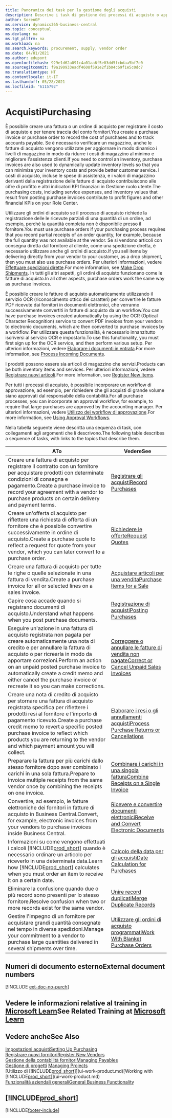 ```yaml
---
title: Panoramica dei task per la gestione degli acquisti
description: Descrive i task di gestione dei processi di acquisto o approvvigionamento, incluso l'utilizzo delle fatture di acquisto e degli ordini di acquisto.
author: SorenGP
ms.service: dynamics365-business-central
ms.topic: conceptual
ms.devlang: na
ms.tgt_pltfrm: na
ms.workload: na
ms.search.keywords: procurement, supply, vendor order
ms.date: 04/01/2021
ms.author: edupont
ms.openlocfilehash: 929e1d62a091c4a01aa6f5e03dd5fcbdaa5bf7c0
ms.sourcegitcommit: f9a190933eadf4608f591e2f1b04c69f1e5c0dc7
ms.translationtype: HT
ms.contentlocale: it-IT
ms.lasthandoff: 05/28/2021
ms.locfileid: "6115792"
---
```

# <a name="purchasing"></a><span data-ttu-id="71faf-103">Acquisti</span><span class="sxs-lookup"><span data-stu-id="71faf-103">Purchasing</span></span>
<span data-ttu-id="71faf-104">È possibile creare una fattura o un ordine di acquisto per registrare il costo di acquisto e per tenere traccia del conto fornitori.</span><span class="sxs-lookup"><span data-stu-id="71faf-104">You create a purchase invoice or purchase order to record the cost of purchases and to track accounts payable.</span></span> <span data-ttu-id="71faf-105">Se è necessario verificare un magazzino, anche le fatture di acquisto vengono utilizzate per aggiornare in modo dinamico i livelli di magazzino in modo da ridurre i costi di magazzino al minimo e migliorare l'assistenza clienti.</span><span class="sxs-lookup"><span data-stu-id="71faf-105">If you need to control an inventory, purchase invoices are also used to dynamically update inventory levels so that you can minimize your inventory costs and provide better customer service.</span></span> <span data-ttu-id="71faf-106">I costi di acquisto, incluse le spese di assistenza, e i valori di magazzino derivanti dalla registrazione delle fatture di acquisto contribuiscono alle cifre di profitto e altri indicatori KPI finanziari in Gestione ruolo utente.</span><span class="sxs-lookup"><span data-stu-id="71faf-106">The purchasing costs, including service expenses, and inventory values that result from posting purchase invoices contribute to profit figures and other financial KPIs on your Role Center.</span></span>

<span data-ttu-id="71faf-107">Utilizzare gli ordini di acquisto se il processo di acquisto richiede la registrazione delle le ricevute parziali di una quantità di un ordine, ad esempio, perché la quantità completa non è disponibile presso il fornitore.</span><span class="sxs-lookup"><span data-stu-id="71faf-107">You must use purchase orders if your purchasing process requires that you record partial receipts of an order quantity, for example, because the full quantity was not available at the vendor.</span></span> <span data-ttu-id="71faf-108">Se si vendono articoli con consegna diretta dal fornitore al cliente, come una spedizione diretta, è necessario utilizzare anche gli ordini di acquisto.</span><span class="sxs-lookup"><span data-stu-id="71faf-108">If you sell items by delivering directly from your vendor to your customer, as a drop shipment, then you must also use purchase orders.</span></span> <span data-ttu-id="71faf-109">Per ulteriori informazioni, vedere [Effettuare spedizioni dirette](sales-how-drop-shipment.md).</span><span class="sxs-lookup"><span data-stu-id="71faf-109">For more information, see [Make Drop Shipments](sales-how-drop-shipment.md).</span></span> <span data-ttu-id="71faf-110">In tutti gli altri aspetti, gli ordini di acquisto funzionano come le fatture di acquisto.</span><span class="sxs-lookup"><span data-stu-id="71faf-110">In all other aspects, purchase orders work the same way as purchase invoices.</span></span>

<span data-ttu-id="71faf-111">È possibile creare le fatture di acquisto automaticamente utilizzando il servizio OCR (riconoscimento ottico dei caratteri) per convertire le fatture PDF ricevute dai fornitori in documenti elettronici, che verranno successivamente convertiti in fatture di acquisto da un workflow.</span><span class="sxs-lookup"><span data-stu-id="71faf-111">You can have purchase invoices created automatically by using the OCR (Optical Character Recognition) service to convert PDF invoices from your vendors to electronic documents, which are then converted to purchase invoices by a workflow.</span></span> <span data-ttu-id="71faf-112">Per utilizzare questa funzionalità, è necessario innanzitutto iscriversi al servizio OCR e impostarlo.</span><span class="sxs-lookup"><span data-stu-id="71faf-112">To use this functionality, you must first sign up for the OCR service, and then perform various setup.</span></span> <span data-ttu-id="71faf-113">Per ulteriori informazioni, vedere [Elaborare i documenti in entrata](across-process-income-documents.md).</span><span class="sxs-lookup"><span data-stu-id="71faf-113">For more information, see [Process Incoming Documents](across-process-income-documents.md).</span></span>      

<span data-ttu-id="71faf-114">I prodotti possono essere sia articoli di magazzino che servizi.</span><span class="sxs-lookup"><span data-stu-id="71faf-114">Products can be both inventory items and services.</span></span> <span data-ttu-id="71faf-115">Per ulteriori informazioni, vedere [Registrare nuovi articoli](inventory-how-register-new-items.md).</span><span class="sxs-lookup"><span data-stu-id="71faf-115">For more information, see [Register New Items](inventory-how-register-new-items.md).</span></span>

<span data-ttu-id="71faf-116">Per tutti i processi di acquisto, è possibile incorporare un workflow di approvazione, ad esempio, per richiedere che gli acquisti di grande volume siano approvati dal responsabile della contabilità.</span><span class="sxs-lookup"><span data-stu-id="71faf-116">For all purchase processes, you can incorporate an approval workflow, for example, to require that large purchases are approved by the accounting manager.</span></span> <span data-ttu-id="71faf-117">Per ulteriori informazioni, vedere [Utilizzo dei workflow di approvazione](across-how-use-approval-workflows.md).</span><span class="sxs-lookup"><span data-stu-id="71faf-117">For more information, see [Using Approval Workflows](across-how-use-approval-workflows.md).</span></span>

<span data-ttu-id="71faf-118">Nella tabella seguente viene descritta una sequenza di task, con collegamenti agli argomenti che li descrivono.</span><span class="sxs-lookup"><span data-stu-id="71faf-118">The following table describes a sequence of tasks, with links to the topics that describe them.</span></span>

| <span data-ttu-id="71faf-119">A</span><span class="sxs-lookup"><span data-stu-id="71faf-119">To</span></span> | <span data-ttu-id="71faf-120">Vedere</span><span class="sxs-lookup"><span data-stu-id="71faf-120">See</span></span> |
| --- | --- |
| <span data-ttu-id="71faf-121">Creare una fattura di acquisto per registrare il contratto con un fornitore per acquistare prodotti con determinate condizioni di consegna e pagamento.</span><span class="sxs-lookup"><span data-stu-id="71faf-121">Create a purchase invoice to record your agreement with a vendor to purchase products on certain delivery and payment terms.</span></span> |[<span data-ttu-id="71faf-122">Registrare gli acquisti</span><span class="sxs-lookup"><span data-stu-id="71faf-122">Record Purchases</span></span>](purchasing-how-record-purchases.md) |
|<span data-ttu-id="71faf-123">Creare un'offerta di acquisto per riflettere una richiesta di offerta di un fornitore che è possibile convertire successivamente in ordine di acquisto.</span><span class="sxs-lookup"><span data-stu-id="71faf-123">Create a purchase quote to reflect a request for quote from your vendor, which you can later convert to a purchase order.</span></span>|[<span data-ttu-id="71faf-124">Richiedere le offerte</span><span class="sxs-lookup"><span data-stu-id="71faf-124">Request Quotes</span></span>](purchasing-how-request-quotes.md)|
| <span data-ttu-id="71faf-125">Creare una fattura di acquisto per tutte le righe o quelle selezionate in una fattura di vendita.</span><span class="sxs-lookup"><span data-stu-id="71faf-125">Create a purchase invoice for all or selected lines on a sales invoice.</span></span> |[<span data-ttu-id="71faf-126">Acquistare articoli per una vendita</span><span class="sxs-lookup"><span data-stu-id="71faf-126">Purchase Items for a Sale</span></span>](purchasing-how-purchase-products-sale.md) |
|<span data-ttu-id="71faf-127">Capire cosa accade quando si registrano documenti di acquisto.</span><span class="sxs-lookup"><span data-stu-id="71faf-127">Understand what happens when you post purchase documents.</span></span>|[<span data-ttu-id="71faf-128">Registrazione di acquisti</span><span class="sxs-lookup"><span data-stu-id="71faf-128">Posting Purchases</span></span>](ui-post-purchases.md)|
| <span data-ttu-id="71faf-129">Eseguire un'azione in una fattura di acquisto registrata non pagata per creare automaticamente una nota di credito e per annullare la fattura di acquisto o per ricrearla in modo da apportare correzioni.</span><span class="sxs-lookup"><span data-stu-id="71faf-129">Perform an action on an unpaid posted purchase invoice to automatically create a credit memo and either cancel the purchase invoice or recreate it so you can make corrections.</span></span> |[<span data-ttu-id="71faf-130">Correggere o annullare le fatture di vendita non pagate</span><span class="sxs-lookup"><span data-stu-id="71faf-130">Correct or Cancel Unpaid Sales Invoices</span></span>](purchasing-how-correct-cancel-unpaid-purchase-invoices.md) |
| <span data-ttu-id="71faf-131">Creare una nota di credito di acquisto per stornare una fattura di acquisto registrata specifica per riflettere i prodotti resi al fornitore e l'importo di pagamento ricevuto.</span><span class="sxs-lookup"><span data-stu-id="71faf-131">Create a purchase credit memo to revert a specific posted purchase invoice to reflect which products you are returning to the vendor and which payment amount you will collect.</span></span> |[<span data-ttu-id="71faf-132">Elaborare i resi o gli annullamenti acquisti</span><span class="sxs-lookup"><span data-stu-id="71faf-132">Process Purchase Returns or Cancellations</span></span>](purchasing-how-register-new-vendors.md) |
|<span data-ttu-id="71faf-133">Preparare la fattura per più carichi dallo stesso fornitore dopo aver combinato i carichi in una sola fattura.</span><span class="sxs-lookup"><span data-stu-id="71faf-133">Prepare to invoice multiple receipts from the same vendor once by combining the receipts on one invoice.</span></span>|[<span data-ttu-id="71faf-134">Combinare i carichi in una singola fattura</span><span class="sxs-lookup"><span data-stu-id="71faf-134">Combine Receipts on a Single Invoice</span></span>](purchasing-how-to-combine-receipts.md)|
|<span data-ttu-id="71faf-135">Convertire, ad esempio, le fatture elettroniche dei fornitori in fatture di acquisto in Business Central.</span><span class="sxs-lookup"><span data-stu-id="71faf-135">Convert, for example, electronic invoices from your vendors to purchase invoices inside Business Central.</span></span>|[<span data-ttu-id="71faf-136">Ricevere e convertire documenti elettronici</span><span class="sxs-lookup"><span data-stu-id="71faf-136">Receive and Convert Electronic Documents</span></span>](purchasing-how-to-receive-and-convert-electronic-documents.md)|
| <span data-ttu-id="71faf-137">Informazioni su come vengono effettuati i calcoli [!INCLUDE[prod_short](includes/prod_short.md)] quando è necessario ordinare un articolo per riceverlo in una determinata data.</span><span class="sxs-lookup"><span data-stu-id="71faf-137">Learn how [!INCLUDE[prod_short](includes/prod_short.md)] calculates when you must order an item to receive it on a certain date.</span></span>|[<span data-ttu-id="71faf-138">Calcolo della data per gli acquisti</span><span class="sxs-lookup"><span data-stu-id="71faf-138">Date Calculation for Purchases</span></span>](purchasing-date-calculation-for-purchases.md)|
|<span data-ttu-id="71faf-139">Eliminare la confusione quando due o più record sono presenti per lo stesso fornitore.</span><span class="sxs-lookup"><span data-stu-id="71faf-139">Resolve confusion when two or more records exist for the same vendor.</span></span>|[<span data-ttu-id="71faf-140">Unire record duplicati</span><span class="sxs-lookup"><span data-stu-id="71faf-140">Merge Duplicate Records</span></span>](sales-how-merge-duplicate-records.md)|
|<span data-ttu-id="71faf-141">Gestire l'impegno di un fornitore per acquistare grandi quantità consegnate nel tempo in diverse spedizioni.</span><span class="sxs-lookup"><span data-stu-id="71faf-141">Manage your commitment to a vendor to purchase large quantities delivered in several shipments over time.</span></span>|[<span data-ttu-id="71faf-142">Utilizzare gli ordini di acquisto programmati</span><span class="sxs-lookup"><span data-stu-id="71faf-142">Work With Blanket Purchase Orders</span></span>](sales-how-to-create-blanket-sales-orders.md)|

## <a name="external-document-numbers"></a><span data-ttu-id="71faf-143">Numeri di documento esterno</span><span class="sxs-lookup"><span data-stu-id="71faf-143">External document numbers</span></span>

[!INCLUDE [ext-doc-no-purch](includes/ext-doc-no-purch.md)]

## <a name="see-related-training-at-microsoft-learn"></a><span data-ttu-id="71faf-144">Vedere le informazioni relative al training in [Microsoft Learn](/learn/paths/purchase-items-services-dynamics-365-business-central/)</span><span class="sxs-lookup"><span data-stu-id="71faf-144">See Related Training at [Microsoft Learn](/learn/paths/purchase-items-services-dynamics-365-business-central/)</span></span>

## <a name="see-also"></a><span data-ttu-id="71faf-145">Vedere anche</span><span class="sxs-lookup"><span data-stu-id="71faf-145">See Also</span></span>
[<span data-ttu-id="71faf-146">Impostazioni acquisti</span><span class="sxs-lookup"><span data-stu-id="71faf-146">Setting Up Purchasing</span></span>](purchasing-setup-purchasing.md)  
[<span data-ttu-id="71faf-147">Registrare nuovi fornitori</span><span class="sxs-lookup"><span data-stu-id="71faf-147">Register New Vendors</span></span>](purchasing-how-register-new-vendors.md)  
[<span data-ttu-id="71faf-148">Gestione della contabilità fornitori</span><span class="sxs-lookup"><span data-stu-id="71faf-148">Managing Payables</span></span>](payables-manage-payables.md)  
<span data-ttu-id="71faf-149">[Gestione di progetti](projects-manage-projects.md)  </span><span class="sxs-lookup"><span data-stu-id="71faf-149">[Managing Projects](projects-manage-projects.md)  </span></span>  
<span data-ttu-id="71faf-150">[Utilizzo di [!INCLUDE[prod_short](includes/prod_short.md)]](ui-work-product.md)</span><span class="sxs-lookup"><span data-stu-id="71faf-150">[Working with [!INCLUDE[prod_short](includes/prod_short.md)]](ui-work-product.md)</span></span>  
[<span data-ttu-id="71faf-151">Funzionalità aziendali generali</span><span class="sxs-lookup"><span data-stu-id="71faf-151">General Business Functionality</span></span>](ui-across-business-areas.md)

## [!INCLUDE[prod_short](includes/free_trial_md.md)]  


[!INCLUDE[footer-include](includes/footer-banner.md)]